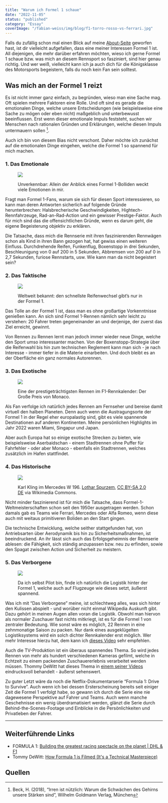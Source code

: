 ```yaml
---
title: "Warum ich Formel 1 schaue"
date: "2022-11-05"
status: "published"
category: "Essay"
coverImage: "/fabian-weiss/img/blog/f1-torro-rosso-vs-ferrari.jpg"
---
```


Falls du zufällig schon mal einen Blick auf meine [About-Seite](https://www.fabi-online.de/me/) geworfen hast, ist dir vielleicht aufgefallen, dass eine meiner Interessen Formel 1 ist. All diejenigen, die mehr darüber erfahren möchten, wieso ich gerne Formel 1 schaue bzw. was mich an diesem Rennsport so fasziniert, sind hier genau richtig. Und wer weiß, vielleicht kann ich ja auch dich für die Königsklasse des Motorsports begeistern, falls du noch kein Fan sein solltest.

<!--more-->

## Was mich an der Formel 1 reizt

Es ist nicht immer ganz einfach, zu begründen, wieso man eine Sache mag. Oft spielen mehrere Faktoren eine Rolle. Und oft sind es gerade die emotionalen Dinge, welche unsere Entscheidungen (wie beispielsweise eine Sache zu mögen oder eben nicht) maßgeblich und unterbewusst beeinflussen. Erst wenn dieser emotionale Impuls feststeht, suchen wir Menschen nach rationalen Gründen und Erklärungen, welche diesen Impuls untermauern sollen [^1].

Auch ich bin von diesem Bias nicht verschont. Daher möchte ich zunächst auf die emotionalen Dinge eingehen, welche die Formel 1 so spannend für mich machen.

### 1. Das Emotionale

<figure>

![](/img/blog/mercedes-f1-car-on-track.jpg)

<figcaption>

Unverkennbar: Allein der Anblick eines Formel 1-Bolliden weckt viele Emotionen in mir.

</figcaption>

</figure>

Fragt man Formel 1-Fans, warum sie sich für diesen Sport interessieren, so kann man deren Antworten sicherlich auf folgende Gründe herunterbrechen: Halsbrecherische Geschwindigkeiten, Hightech-Rennfahrzeuge, Rad-an-Rad-Action und ein gewisser Prestige-Faktor. Auch für mich sind das die offensichtlichen Gründe, wenn es darum geht, die eigene Begeisterung objektiv zu erklären.

Die Tatsache, dass mich die Rennserie mit ihren faszinierenden Rennwägen schon als Kind in ihren Bann gezogen hat, hat gewiss einen weiteren Einfluss. Durchdrehende Reifen, Funkenflug, Boxenstopp in drei Sekunden, Beschleunigung von 0 auf 200 in 5 Sekunden, Abbremsen von 200 auf 0 in 2,7 Sekunden, furiose Rennstarts, usw. Wie kann man da nicht begeistert sein?

### 2. Das Taktische

<figure>

![](/img/blog/ferrari-f1-car-pitstop.jpg)

<figcaption>

Weltweit bekannt: den schnellste Reifenwechsel gibt’s nur in der Formel 1.

</figcaption>

</figure>

Das Tolle an der Formel 1 ist, dass man es ohne großartige Vorkenntnisse genießen kann. An sich sind Formel 1-Rennen nämlich sehr leicht zu verstehen: 20 Fahrer treten gegeneinander an und derjenige, der zuerst das Ziel erreicht, gewinnt.

Von Rennen zu Rennen lernt man jedoch immer wieder neue Dinge, welche den Sport umso interessanter machen. Von der Boxenstopp-Strategie über die Reifenwahl bis hin zum technischen Reglement kann man sich - je nach Interesse - immer tiefer in die Materie einarbeiten. Und doch bleibt es an der Oberfläche ein ganz normales Autorennen.

### 3. Das Exotische

<figure>

![](/img/blog/f1-monaco-track.jpg)

<figcaption>

Eine der prestigeträchtigsten Rennen im F1-Rennkalender: Der Große Preis von Monaco.

</figcaption>

</figure>

Als Fan verfolge ich natürlich jedes Rennen am Fernseher und bereise damit virtuell den halben Planeten. Denn auch wenn die Austragungsorte der Formel 1 in der Regel eher europalastig sind, gibt es viele spannende Destinationen auf anderen Kontinenten. Meine persönlichen Highlights im Jahr 2022 waren Miami, Singapur und Japan.

Aber auch Europa hat so einige exotische Strecken zu bieten, wie beispielsweise Aserbaidschan - einem Stadtrennen ohne Puffer für Fahrfehler - oder aber Monaco - ebenfalls ein Stadtrennen, welches zusätzlich im Hafen stattfindet.

### 4. Das Historische

<figure>

![](/img/blog/mercedes-w-196.jpg)

<figcaption>

Karl Kling im Mercedes W 196. [Lothar Spurzem](https://commons.wikimedia.org/wiki/File:KlingK-MB-W196-1976.jpg), [CC BY-SA 2.0 DE](https://creativecommons.org/licenses/by-sa/2.0/de/deed.en) via Wikimedia Commons.

</figcaption>

</figure>

Nicht minder faszinierend ist für mich die Tatsache, dass Formel-1-Weltmeisterschaften schon seit den 1950er ausgetragen werden. Schon damals gab es Teams wie Ferrari, Mercedes oder Alfa Romeo, wenn diese auch mit weitaus primitiveren Boliden an den Start gingen.

Die technische Entwicklung, welche seither stattgefunden hat, von Antriebsarten über Aerodynamik bis hin zu Sicherheitsmaßnahmen, ist beeindruckend. An ihr lässt sich auch das Erfolgsgeheimnis der Rennserie ablesen: die Fähigkeit, sich ständig anzupassen bzw. neu zu erfinden, sowie den Spagat zwischen Action und Sicherheit zu meistern.

### 5. Das Verborgene

<figure>

![](/img/blog/dhl-cargo-plane.jpg)

<figcaption>

Da ich selbst Pilot bin, finde ich natürlich die Logistik hinter der Formel 1, welche auch auf Flugzeuge wie dieses setzt, äußerst spannend.

</figcaption>

</figure>

Was ich mit “Das Verborgene” meine, ist schlechtweg alles, was sich hinter den Kulissen abspielt - und worüber nicht einmal Wikipedia Auskunft gibt. Dazu gehört in meinen Augen allen voran die Logistik. Obwohl man hiervon als normaler Zuschauer fast nichts mitkriegt, ist es für die Formel 1 von zentraler Bedeutung. Wie sonst wäre es möglich, 22 Rennen in eine zehnmonatige Saison zu packen. Nur dank eines ausgeklügelten Logistiksystems wird ein solch dichter Rennkalender erst möglich. Wer mehr Interesse hierzu hat, dem kann ich [dieses Video](https://www.youtube.com/watch?v=MH6Loko0BOA&t=103s) sehr empfehlen.

Auch die TV-Produktion ist ein überaus spannendes Thema. So wird jedes Rennen von mehr als hundert verschiedenen Kameras gefilmt, welche in Echtzeit zu einem packenden Zuschauererlebnis verarbeitet werden müssen. Thommy DeWitt hat dieses Thema in [einem seiner Videos](https://www.youtube.com/watch?v=78wxrEbuHFA) eindrucksvoll behandelt - äußerst sehenswert.

Zu guter Letzt wäre da noch die Netflix-Dokumentarserie “Formula 1: Drive to Survive”. Auch wenn ich bei dessen Ersterscheinung bereits seit einiger Zeit die Formel 1 verfolgt habe, so gewann ich durch die Serie eine nie dagewesene Perspektive auf Fahrer und Teams. Auch wenn manche Geschehnisse ein wenig überdramatisiert werden, glänzt die Serie durch Behind-the-Scenes-Footage und Einblicke in die Persönlichkeiten und Privatleben der Fahrer.

* * *

## Weiterführende Links

- FORMULA 1: [Building the greatest racing spectacle on the planet | DHL & F1](https://www.youtube.com/watch?v=MH6Loko0BOA)
- Tommy DeWitt: [How Formula 1 is Filmed (It's a Technical Masterpiece)](https://www.youtube.com/watch?v=78wxrEbuHFA)

## Quellen

[^1]: Beck, H. (2018), “Irren ist nützlich: Warum die Schwächen des Gehirns unsere Stärken sind”, Wilhelm Goldmann Verlag, München